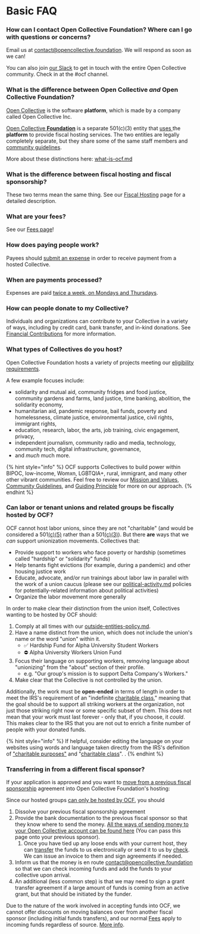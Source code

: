 # Basic FAQ

### **How can I contact Open Collective Foundation? Where can I go with questions or concerns?**

Email us at [contact@opencollective.foundation](mailto:contact@opencollective.foundation). We will respond as soon as we can!

You can also join [our Slack](https://join.slack.com/t/opencollective/shared\_invite/zt-f43qko76-sD8G\~e\_vQCm4TtpIsM4i\~A) to get in touch with the entire Open Collective community. Check in at the #ocf channel.

### **What is the difference between Open Collective** _and_ **Open Collective Foundation?**

[Open Collective](https://opencollective.com) is the software **platform**, which is made by a company called Open Collective Inc.&#x20;

[Open Collective **Foundation**](https://opencollective.foundation) is a separate 501(c)(3) entity that [uses ](https://opencollective.com/foundation)the **platform** to provide fiscal hosting services. The two entities are legally completely separate, but they share some of the same staff members and [community guidelines](https://docs.opencollective.com/help/about/the-open-collective-way/community-guidelines-1).

More about these distinctions here: [what-is-ocf.md](../what-is-ocf.md "mention")

### **What is the difference between fiscal hosting and fiscal sponsorship?**

These two terms mean the same thing. See our [Fiscal Hosting](https://docs.opencollective.foundation/about/fiscal-hosting) page for a detailed description.

### **What are your fees?**

See our [Fees page](https://docs.opencollective.foundation/how-it-works/fees)!

### **How does paying people work?**

Payees should [submit an expense](https://docs.opencollective.com/help/expenses-and-getting-paid/submitting-expenses) in order to receive payment from a hosted Collective.

### **When are payments processed?**

Expenses are paid [twice a week, on Mondays and Thursdays](https://docs.opencollective.foundation/how-it-works/basics#submitting-expenses).

### **How can people donate to my Collective?**

Individuals and organizations can contribute to your Collective in a variety of ways, including by credit card, bank transfer, and in-kind donations. See [Financial Contributions](https://docs.opencollective.foundation/how-it-works/financial-contributions) for more information.

### What types of Collectives do you host?

Open Collective Foundation hosts a variety of projects meeting our [eligibility requirements](../getting-started/eligibility.md).&#x20;

A few example focuses include:

* solidarity and mutual aid, community fridges and food justice, community gardens and farms, land justice, time banking, abolition, the solidarity economy,
* humanitarian aid, pandemic response, bail funds, poverty and homelessness, climate justice, environmental justice, civil rights, immigrant rights,
* education, research, labor, the arts, job training, civic engagement, privacy,&#x20;
* independent journalism, community radio and media, technology, community tech, digital infrastructure, governance,
* and _much_ much more.

{% hint style="info" %}
OCF supports Collectives to build power within BIPOC, low-income, Womxn, LGBTQIA+, rural, immigrant, and many other other vibrant communities. Feel free to review our [Mission and Values](../about/mission-and-values.md), [Community Guidelines](https://docs.opencollective.com/help/about/the-open-collective-way/community-guidelines), and [Guiding Principle](https://blog.opencollective.com/solidarity-as-our-guiding-principle/) for more on our approach.
{% endhint %}

### **C**an labor or tenant unions and related groups be fiscally hosted by OCF?

OCF cannot host labor unions, since they are not "charitable" (and would be considered a 501[(c)(5)](https://www.irs.gov/charities-non-profits/other-non-profits/labor-and-agricultural-organizations) rather than a 501[(c)(3)](../what-we-offer/fiscal-hosting.md#what-does-501-c-3-mean)). But there **are** ways that we _can_ support unionization movements. Collectives that:

* Provide support to workers who face poverty or hardship (sometimes called "hardship" or "solidarity" funds)
* Help tenants fight evictions (for example, during a pandemic) and other housing justice work
* Educate, advocate, and/or run trainings about labor law in parallel with the work of a union caucus (please see our [political-activity.md](../how-it-works/policies/political-activity.md "mention") policies for potentially-related information about political activities)
* Organize the labor movement more generally

In order to make clear their distinction from the union itself, Collectives wanting to be hosted by OCF should:

1. Comply at all times with our [outside-entities-policy.md](../how-it-works/policies/outside-entities-policy.md "mention").&#x20;
2. Have a name distinct from the union, which does not include the union's name or the word "union" within it.
   * ✅ Hardship Fund for Alpha University Student Workers
   * ⛔ Alpha University Workers Union Fund
3. Focus their language on supporting workers, removing language about "unionizing" from the "about" section of their profile.
   * e.g. "Our group's mission is to support Delta Company's Workers."
4. Make clear that the Collective is not controlled by the union.

Additionally, the work must be **open-ended** in terms of length in order to meet the IRS's requirement of an "indefinite [charitable class](https://www.irs.gov/charities-non-profits/charitable-organizations/disaster-relief-meaning-of-charitable-class)," meaning that the goal should be to support all striking workers at the organization, not just those striking right now or some specific subset of them. This does not mean that your work must last forever - only that, if you choose, it _could_. This makes clear to the IRS that you are not out to enrich a finite number of people with your donated funds.&#x20;

{% hint style="info" %}
If helpful, consider editing the language on your websites using words and language taken directly from the IRS's definition of ["charitable purposes"](https://www.irs.gov/charities-non-profits/charitable-purposes) and "[charitable class](https://www.irs.gov/charities-non-profits/charitable-organizations/disaster-relief-meaning-of-charitable-class)". .
{% endhint %}

### Transferring in from a different fiscal sponsor?

If your application is approved and you want to [move from a previous fiscal sponsorship](https://docs.opencollective.foundation/getting-started/how-to-apply#transitioning-to-open-collective) agreement into Open Collective Foundation's hosting:

Since our hosted groups [can only be hosted by OCF](https://docs.opencollective.foundation/faq/legal-and-compliance-faq#can-we-be-fiscally-sponsored-by-another-group-while-being-hosted-by-open-collective-foundation), you should

1. Dissolve your previous fiscal sponsorship agreement
2. Provide the bank documentation to the previous fiscal sponsor so that they know where to send the money.  [All the ways of sending money to your Open Collective account can be found here](https://docs.opencollective.foundation/how-it-works/financial-contributions) (You can pass this page onto your previous sponsor).
   1. Once you have tied up any loose ends with your current host, they can [transfer](../how-it-works/financial-contributions/) the funds to us electronically or send it to us by [check](../how-it-works/financial-contributions/checks.md). We can issue an invoice to them and sign agreements if needed.
3. Inform us that the money is en route contact@opencollective.foundation so that we can check incoming funds and add the funds to your collective upon arrival.
4. An additional (less common step) is that we may need to sign a grant transfer agreement if a large amount of funds is coming from an active grant, but that should be initiated by the funder.

Due to the nature of the work involved in accepting funds into OCF, we cannot offer discounts on moving balances over from another fiscal sponsor (including initial funds transfers), and our normal [Fees](../how-it-works/fees.md) apply to incoming funds regardless of source. [More info](../how-it-works/fees.md#can-we-have-a-discount).
